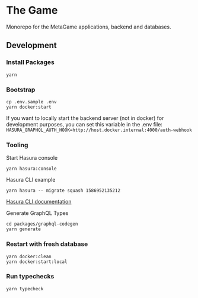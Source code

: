 # The Game

Monorepo for the MetaGame applications, backend and databases.


## Development

### Install Packages

```shell script
yarn
```

### Bootstrap

```shell script
cp .env.sample .env
yarn docker:start
```

If you want to locally start the backend server (not in docker) for development purposes, you can set this variable in the .env file:
`HASURA_GRAPHQL_AUTH_HOOK=http://host.docker.internal:4000/auth-webhook`
### Tooling

Start Hasura console

```shell script
yarn hasura:console
```

Hasura CLI example

```shell script
yarn hasura -- migrate squash 1586952135212
```

[Hasura CLI documentation](https://hasura.io/docs/1.0/graphql/manual/hasura-cli/index.html)

Generate GraphQL Types

```shell script
cd packages/graphql-codegen
yarn generate
```

### Restart with fresh database

```shell script
yarn docker:clean
yarn docker:start:local
```

### Run typechecks

```shell script
yarn typecheck
```
